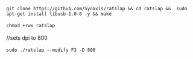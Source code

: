 ```git clone https://github.com/Synaxis/ratslap && cd ratslap &&  sudo apt-get install libusb-1.0-0 -y && make```<br><br>
```chmod +rwx ratslap```<br><br>
//sets dpi to 800<br><br>
```sudo ./ratslap --modify F3 -D 800```
